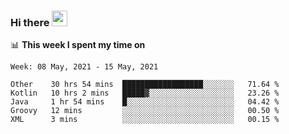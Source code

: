 ### Hi there <a href="https://www.gautamkrishnar.com/"><img src="https://media.giphy.com/media/hvRJCLFzcasrR4ia7z/giphy.gif" width="25px"></a>

📊 **This week I spent my time on**

<!--START_SECTION:waka-->
```text
Week: 08 May, 2021 - 15 May, 2021

Other    30 hrs 54 mins  ██████████████████░░░░░░░   71.64 % 
Kotlin   10 hrs 2 mins   █████▓░░░░░░░░░░░░░░░░░░░   23.26 % 
Java     1 hr 54 mins    █░░░░░░░░░░░░░░░░░░░░░░░░   04.42 % 
Groovy   12 mins         ░░░░░░░░░░░░░░░░░░░░░░░░░   00.50 % 
XML      3 mins          ░░░░░░░░░░░░░░░░░░░░░░░░░   00.15 % 
```
<!--END_SECTION:waka-->
